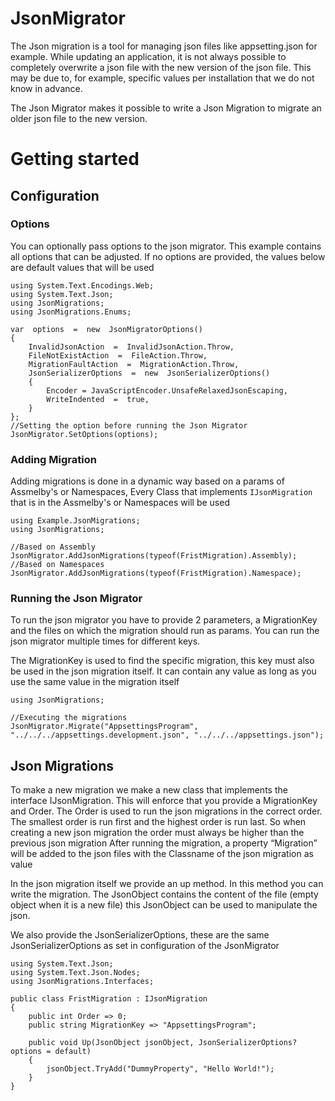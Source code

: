 # JsonMigrator
The Json migration is a tool for managing json files like appsetting.json for example. While updating an application, it is not always possible to completely overwrite a json file with the new version of the json file. This may be due to, for example, specific values per installation that we do not know in advance.

The Json Migrator makes it possible to write a Json Migration to migrate an older json file to the new version.
# Getting started
## Configuration

### Options
You can optionally pass options to the json migrator. This example contains all options that can be adjusted. If no options are provided, the values below are default values that will be used

    using System.Text.Encodings.Web;
	using System.Text.Json;
	using JsonMigrations;
	using JsonMigrations.Enums;
	
    var  options  =  new  JsonMigratorOptions()
    {
	    InvalidJsonAction  =  InvalidJsonAction.Throw,
	    FileNotExistAction  =  FileAction.Throw,
	    MigrationFaultAction  =  MigrationAction.Throw,
	    JsonSerializerOptions  =  new  JsonSerializerOptions()
		{
		    Encoder = JavaScriptEncoder.UnsafeRelaxedJsonEscaping,
		    WriteIndented  =  true,
	    }
    };
    //Setting the option before running the Json Migrator
    JsonMigrator.SetOptions(options);

### Adding Migration 
Adding migrations is done in a dynamic way based on a params of Assmelby's or Namespaces, Every Class that implements `IJsonMigration` that is in the Assmelby's or Namespaces will be used

    using Example.JsonMigrations;
	using JsonMigrations;
	
    //Based on Assembly
    JsonMigrator.AddJsonMigrations(typeof(FristMigration).Assembly);
	//Based on Namespaces 
	JsonMigrator.AddJsonMigrations(typeof(FristMigration).Namespace);

### Running the Json Migrator
To run the json migrator you have to provide 2 parameters, a MigrationKey and the files on which the migration should run as params. You can run the json migrator multiple times for different keys.

The MigrationKey is used to find the specific migration, this key must also be used in the json migration itself. It can contain any value as long as you use the same value in the migration itself

    using JsonMigrations;
    
    //Executing the migrations
	JsonMigrator.Migrate("AppsettingsProgram", "../../../appsettings.development.json", "../../../appsettings.json");

## Json Migrations

To make a new migration we make a new class that implements the interface IJsonMigration. This will enforce that you provide a MigrationKey and Order. The Order is used to run the json migrations in the correct order. The smallest order is run first and the highest order is run last. So when creating a new json migration the order must always be higher than the previous json migration
After running the migration, a property “Migration” will be added to the json files with the Classname of the json migration as value


In the json migration itself we provide an up method. In this method you can write the migration. The JsonObject contains the content of the file (empty object when it is a new file) this JsonObject can be used to manipulate the json.

We also provide the JsonSerializerOptions, these are the same JsonSerializerOptions as set in configuration of the JsonMigrator


    using System.Text.Json;
	using System.Text.Json.Nodes;
	using JsonMigrations.Interfaces;
	
	public class FristMigration : IJsonMigration
	{
	    public int Order => 0;
	    public string MigrationKey => "AppsettingsProgram";

	    public void Up(JsonObject jsonObject, JsonSerializerOptions? options = default)
	    {
	        jsonObject.TryAdd("DummyProperty", "Hello World!");
	    }
	}
